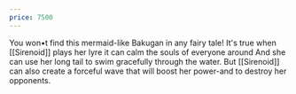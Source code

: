 ```yaml
---
price: 7500
---
```

You won•t find this mermaid-like Bakugan in any fairy tale! It's true when [[Sirenoid]] plays her lyre it can calm the souls of everyone around And she can use her long tail to swim gracefully through the water. But [[Sirenoid]] can also create a forceful wave that will boost her power-and to destroy her opponents.